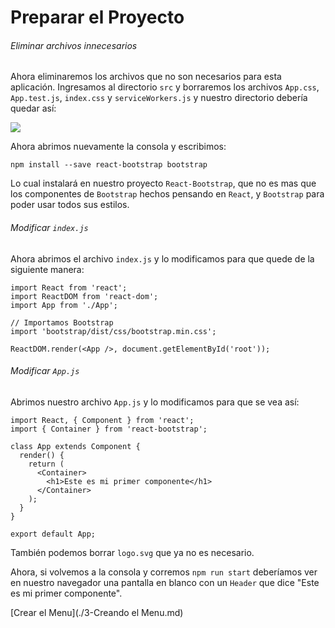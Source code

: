 # Preparar el Proyecto

###### Eliminar archivos innecesarios

Ahora eliminaremos los archivos que no son necesarios para esta aplicación. Ingresamos al directorio `src` y borraremos los archivos `App.css`, `App.test.js`, `index.css` y `serviceWorkers.js` y nuestro directorio debería quedar así:

![](../img/directorio1.png)

Ahora abrimos nuevamente la consola y escribimos:

```shell
npm install --save react-bootstrap bootstrap
```

Lo cual instalará en nuestro proyecto `React-Bootstrap`, que no es mas que los componentes de `Bootstrap` hechos pensando en `React`, y `Bootstrap` para poder usar todos sus estilos.

###### Modificar `index.js`

Ahora abrimos el archivo `index.js` y lo modificamos para que quede de la siguiente manera:

```react
import React from 'react';
import ReactDOM from 'react-dom';
import App from './App';

// Importamos Bootstrap
import 'bootstrap/dist/css/bootstrap.min.css';

ReactDOM.render(<App />, document.getElementById('root'));
```

###### Modificar `App.js`

Abrimos nuestro archivo `App.js` y lo modificamos para que se vea así:

```react
import React, { Component } from 'react';
import { Container } from 'react-bootstrap';

class App extends Component {
  render() {
    return (
      <Container>
        <h1>Este es mi primer componente</h1>
      </Container>
    );
  }
}

export default App;
```

También podemos borrar `logo.svg` que ya no es necesario.

Ahora, si volvemos a la consola y corremos `npm run start` deberíamos ver en nuestro navegador una pantalla en blanco con un `Header` que dice "Este es mi primer componente".

[Crear el Menu](./3-Creando el Menu.md)